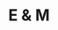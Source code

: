 ---
title: E & M
layout: images
category: haakuvaus
images_path: haakuvaus/elisa-ja-markus
image_count: 8
---